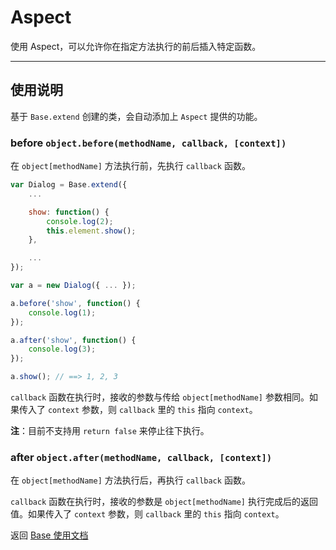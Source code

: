 
# Aspect

使用 Aspect，可以允许你在指定方法执行的前后插入特定函数。

---


## 使用说明

基于 `Base.extend` 创建的类，会自动添加上 `Aspect` 提供的功能。


### before `object.before(methodName, callback, [context])`

在 `object[methodName]` 方法执行前，先执行 `callback` 函数。

```js
var Dialog = Base.extend({
    ...

    show: function() {
        console.log(2);
        this.element.show();
    },

    ...
});

var a = new Dialog({ ... });

a.before('show', function() {
    console.log(1);
});

a.after('show', function() {
    console.log(3);
});

a.show(); // ==> 1, 2, 3
```

`callback` 函数在执行时，接收的参数与传给 `object[methodName]` 参数相同。如果传入了
`context` 参数，则 `callback` 里的 `this` 指向 `context`。

**注**：目前不支持用 `return false` 来停止往下执行。


### after `object.after(methodName, callback, [context])`

在 `object[methodName]` 方法执行后，再执行 `callback` 函数。

`callback` 函数在执行时，接收的参数是 `object[methodName]` 执行完成后的返回值。如果传入了
`context` 参数，则 `callback` 里的 `this` 指向 `context`。


返回 [Base 使用文档](../README.md)
